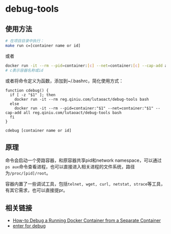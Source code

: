 # debug-tools

## 使用方法

```bash
# 在项目目录中执行：
make run c=[container name or id]
```

或者

```bash
docker run -it --rm --pid=container:[c] --net=container:[c] --cap-add all reg.qiniu.com/lutaoact/debug-tools bash
# c表示容器名称或id
```

或者将命令定义为函数，添加到~/.bashrc，简化使用方式：

```
function cdebug() {
  if [ -z "$1" ]; then
    docker run -it --rm reg.qiniu.com/lutaoact/debug-tools bash
  else
    docker run -it --rm --pid=container:"$1" --net=container:"$1" --cap-add all reg.qiniu.com/lutaoact/debug-tools bash
  fi
}

cdebug [container name or id]
```

## 原理

命令会启动一个旁路容器，和原容器共享pid和network namespace，可以通过`ps aux`命令查看进程，也可以直接进入相关进程的文件系统，路径为`/proc/[pid]/root`。

容器内置了一些调试工具，包括`telnet, wget, curl, netstat, strace`等工具，有其它需求，也可以直接提pr。

## 相关链接

* [How-to Debug a Running Docker Container from a Separate Container](https://medium.com/@rothgar/how-to-debug-a-running-docker-container-from-a-separate-container-983f11740dc6)
* [enter for debug](https://gist.github.com/justincormack/f2444fbdf210b05d4f7baabe6fcd219a)
